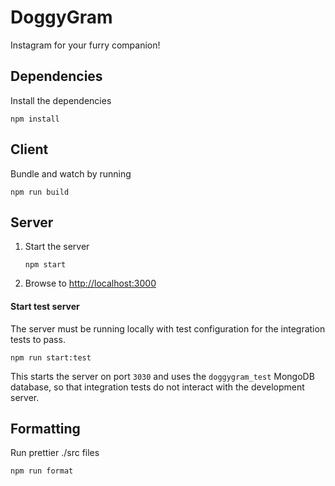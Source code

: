 # DoggyGram

Instagram for your furry companion!

## Dependencies

Install the dependencies

```
npm install
```

## Client

Bundle and watch by running

```
npm run build
```

## Server

1. Start the server
   ```
   npm start
   ```
2. Browse to [http://localhost:3000](http://localhost:3000)

#### Start test server

The server must be running locally with test configuration for the integration tests to pass.

```
npm run start:test
```

This starts the server on port `3030` and uses the `doggygram_test` MongoDB database,
so that integration tests do not interact with the development server.

## Formatting

Run prettier ./src files

```
npm run format
```
